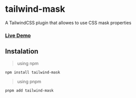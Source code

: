# tailwind-mask
A TailwindCSS plugin that allowes to use CSS mask properties

### [Live Demo]([https://stackblitz.com/edit/withastro-astro-wu7yqp?file=src%2Fpages%2Findex.astro](https://play.tailwindcss.com/sRf6nKJ5Qw))

## Instalation
> using npm
```
npm install tailwind-mask
```
> using pnpm
```
pnpm add tailwind-mask
```
